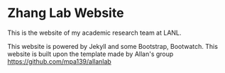 # Zhang Lab Website

This is the website of my academic research team at LANL.

This website is powered by Jekyll and some Bootstrap, Bootwatch. This website is built upon the template made by Allan's group https://github.com/mpa139/allanlab 

